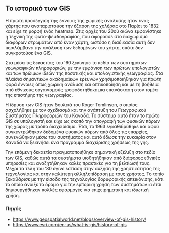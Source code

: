 ## Το ιστορικό των GIS

Η πρώτη προσέγγιση της έννοιας της χωρικής ανάλυσης ήταν ένας χάρτης που αναπαριστούσε την έξαρση της χολέρας στο Παρίσι το 1832 και είχε τη μορφή ενός heatmap. Στις αρχές του 20ού αιώνα εμφανίστηκε η τεχνική της φωτο-ψευδογραφίας, που αφορούσε στο διαχωρισμό διαφόρων στρωμάτων από έναν χάρτη, ωστόσο η διαδικασία αυτή δεν περιλάμβανε την ανάλυση των δεδομένων του χάρτη, οπότε δεν συγκροτούσε ένα GIS.

Στα μέσα τις δεκαετίας του '60 ξεκίνησε το πεδίο των συστημάτων γεωγραφικών πληροφοριών, με την εμφάνιση των πρώτων υπολογιστών και των πρώιμων ιδεών της ποσοτικής και υπολογιστικής γεωγραφίας. Στα πλαίσια σημαντικών ακαδημαϊκών ερευνών χρησιμοποιήθηκαν για πρώτη φορά έννοιες όπως χωρική ανάλυση και οπτικοποίηση και με τη βοήθεια από εθνικούς οργανισμούς τροφοδοτήθηκε μια επανάσταση στον τομέα της επιστήμης της γεωγραφίας.

Η ίδρυση των GIS ήταν δουλειά του Roger Tomlinson, ο οποίος ασχολήθηκε με τον σχεδιασμό και την ανάπτυξη του Γεωγραφικού Συστήματος Πληροφοριών του Καναδά. Το σύστημα αυτό ήταν το πρώτο GIS σε υπολογιστή και είχε ως σκοπό την απογραφή των φυσικών πόρων της χώρας με τρόπο διαχειρίσιμο. Έτσι, το 1963 εγκαθιδρύθηκε και αφού συγκεντρώθηκαν δεδομένα φυσικών πόρων από όλες τις επαρχίες, συνενώθηκαν μέσω του συστήματος και αυτό έδωσε την ευκαιρία στον Καναδά να ξεκινήσει ένα πρόγραμμα διαχείρισης χρήσεως της γης.

Την επόμενη δεκαετία πραγματοποιήθηκε σημαντική εξέλιξη στο πεδίο των GIS, καθώς αυτά τα συστήματα υιοθητήθηκαν από διάφορες εθνικές υπηρεσίες και αναζητήθηκαν καλές πρακτικές για τη βελτίωσή τους. Μέχρι τα τέλη του '80 έγινε εστίαση στην αύξηση της χρηστικότητας της τεχνολογίας και στην καλύτερη αλληλεπίδραση με τους χρήστες. Το τοπίο ξεκαθάρισε με την είσοδο της τεχνολογίας δορυφορικής απεικόνισης, κάτι το οποίο άνοιξε το δρόμο για την εμπορική χρήση των συστημάτων κι έτσι δημιουργήθηκαν πολλές εφαρμογές για επιχειρηματική και ιδιωτική χρήση.


### Πηγές
- https://www.geospatialworld.net/blogs/overview-of-gis-history/
- https://www.esri.com/en-us/what-is-gis/history-of-gis